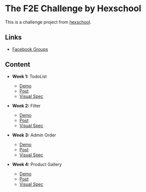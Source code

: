 # The F2E Challenge by Hexschool

This is a challenge project from [hexschool](https://github.com/hexschool/TheF2E).

## Links
  * [Facebook Groups](https://www.facebook.com/groups/173311386703334/)

## Content

* **Week 1:** TodoList

  * [Demo](https://pop0030.github.io/the-f2e-challenge/#/todolist)
  * [Post](https://www.facebook.com/groups/173311386703334/permalink/179453469422459/)
  * [Visual Spec](https://hexschool.github.io/THE_F2E_Design/todolist/)


* **Week 2:** Filter
  * [Demo](https://pop0030.github.io/the-f2e-challenge/#/filter)
  * [Post](https://www.facebook.com/groups/173311386703334/permalink/181532992547840/)
  * [Visual Spec](https://hexschool.github.io/THE_F2E_Design/week2-filter/)

* **Week 3:** Admin Order
  * [Demo](https://pop0030.github.io/the-f2e-challenge/#/admin-order)
  * [Post](https://www.facebook.com/groups/173311386703334/permalink/184948512206288/)
  * [Visual Spec](https://hexschool.github.io/THE_F2E_Design/week3-admin%20order/)

* **Week 4:** Product Gallery
  * [Demo](https://pop0030.github.io/the-f2e-challenge/#/product-gallery)
  * [Post](https://www.facebook.com/groups/173311386703334/permalink/190069861694153/)
  * [Visual Spec](https://hexschool.github.io/THE_F2E_Design/week4-product%20gallery/)
